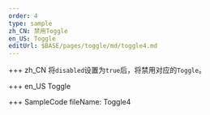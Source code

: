 ```yaml
--- 
order: 4
type: sample
zh_CN: 禁用Toggle
en_US: Toggle
editUrl: $BASE/pages/toggle/md/toggle4.md
---
```


+++ zh_CN
将<Code>disabled</Code>设置为<Code>true</Code>后，将禁用对应的<Code>Toggle</Code>。

+++ en_US
Toggle

+++ SampleCode
fileName: Toggle4
